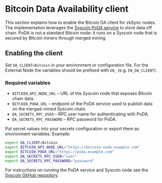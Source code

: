 # Bitcoin Data Availability client

This section explains how to enable the Bitcoin DA client for zkSync nodes. The
implementation leverages the [Syscoin PoDA service](https://github.com/syscoin)
to store data off chain. PoDA is not a standard Bitcoin node: it runs on a
Syscoin node that is secured by Bitcoin miners through merged mining.

## Enabling the client

Set `DA_CLIENT=Bitcoin` in your environment or configuration file. For the External Node the variables should be prefixed with `EN_` (e.g. `EN_DA_CLIENT`).

### Required variables

- `BITCOIN_API_NODE_URL` &ndash; URL of the Syscoin node that exposes Bitcoin
  chain data.
- `BITCOIN_PODA_URL` &ndash; endpoint of the PoDA service used to publish data on
  the merged-mined Syscoin chain.
- `DA_SECRETS_RPC_USER` &ndash; RPC user name for authenticating with PoDA.
- `DA_SECRETS_RPC_PASSWORD` &ndash; RPC password for PoDA.

Put secret values into your secrets configuration or export them as environment variables. Example:

```bash
export DA_CLIENT=Bitcoin
export BITCOIN_API_NODE_URL="https://bitcoin-node.example.com"
export BITCOIN_PODA_URL="https://poda.example.com"
export DA_SECRETS_RPC_USER="user"
export DA_SECRETS_RPC_PASSWORD="password"
```

For instructions on running the PoDA service and Syscoin node see the
[Syscoin GitHub repository](https://github.com/syscoin).

